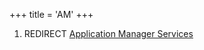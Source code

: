 +++
title = 'AM'
+++

1.  REDIRECT [Application Manager
    Services](Application_Manager_Services "wikilink")